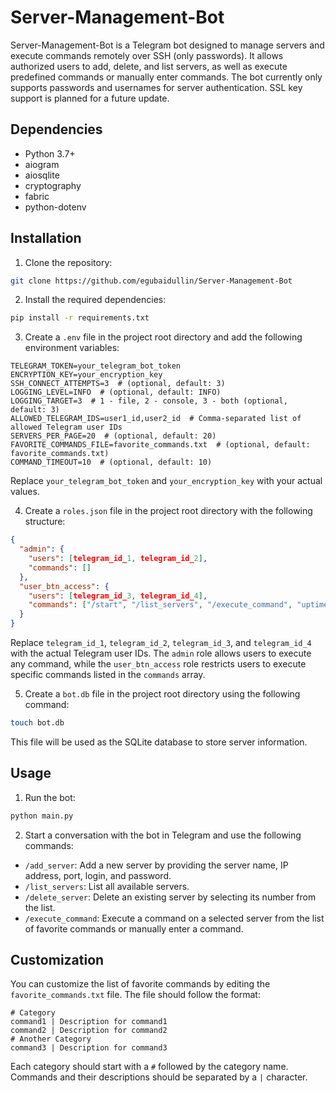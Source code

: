# Server-Management-Bot

Server-Management-Bot is a Telegram bot designed to manage servers and execute commands remotely over SSH (only passwords). It allows authorized users to add, delete, and list servers, as well as execute predefined commands or manually enter commands. The bot currently only supports passwords and usernames for server authentication. SSL key support is planned for a future update.

## Dependencies

- Python 3.7+
- aiogram
- aiosqlite
- cryptography
- fabric
- python-dotenv

## Installation

1. Clone the repository:

```bash
git clone https://github.com/egubaidullin/Server-Management-Bot
```

2. Install the required dependencies:

```bash
pip install -r requirements.txt
```

3. Create a `.env` file in the project root directory and add the following environment variables:

```
TELEGRAM_TOKEN=your_telegram_bot_token
ENCRYPTION_KEY=your_encryption_key
SSH_CONNECT_ATTEMPTS=3  # (optional, default: 3)
LOGGING_LEVEL=INFO  # (optional, default: INFO)
LOGGING_TARGET=3  # 1 - file, 2 - console, 3 - both (optional, default: 3)
ALLOWED_TELEGRAM_IDS=user1_id,user2_id  # Comma-separated list of allowed Telegram user IDs
SERVERS_PER_PAGE=20  # (optional, default: 20)
FAVORITE_COMMANDS_FILE=favorite_commands.txt  # (optional, default: favorite_commands.txt)
COMMAND_TIMEOUT=10  # (optional, default: 10)
```

Replace `your_telegram_bot_token` and `your_encryption_key` with your actual values.

4. Create a `roles.json` file in the project root directory with the following structure:

```json
{
  "admin": {
    "users": [telegram_id_1, telegram_id_2],
    "commands": []
  },
  "user_btn_access": {
    "users": [telegram_id_3, telegram_id_4],
    "commands": ["/start", "/list_servers", "/execute_command", "uptime", "df -h"]
  }
}
```

Replace `telegram_id_1`, `telegram_id_2`, `telegram_id_3`, and `telegram_id_4` with the actual Telegram user IDs. The `admin` role allows users to execute any command, while the `user_btn_access` role restricts users to execute specific commands listed in the `commands` array.

5. Create a `bot.db` file in the project root directory using the following command:

```bash
touch bot.db
```

This file will be used as the SQLite database to store server information.

## Usage

1. Run the bot:

```bash
python main.py
```

2. Start a conversation with the bot in Telegram and use the following commands:

- `/add_server`: Add a new server by providing the server name, IP address, port, login, and password.
- `/list_servers`: List all available servers.
- `/delete_server`: Delete an existing server by selecting its number from the list.
- `/execute_command`: Execute a command on a selected server from the list of favorite commands or manually enter a command.

## Customization

You can customize the list of favorite commands by editing the `favorite_commands.txt` file. The file should follow the format:

```
# Category
command1 | Description for command1
command2 | Description for command2
# Another Category
command3 | Description for command3
```

Each category should start with a `#` followed by the category name. Commands and their descriptions should be separated by a `|` character.
